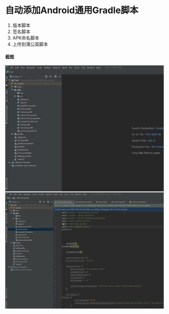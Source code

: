 # 自动添加Android通用Gradle脚本

1. 版本脚本
2. 签名脚本
3. APK命名脚本
4. 上传到蒲公英脚本

#### 截图

![img](https://github.com/zhangwei911/AndroidCommonPlugin/blob/master/capture/1.gif?raw=true)
![img](https://github.com/zhangwei911/AndroidCommonPlugin/blob/master/capture/2.gif?raw=true)